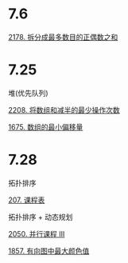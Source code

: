 7.6
======
[2178. 拆分成最多数目的正偶数之和](https://leetcode.cn/problems/maximum-split-of-positive-even-integers/ "悬停显示")

7.25
======
堆(优先队列)

[2208. 将数组和减半的最少操作次数](https://leetcode.cn/problems/minimum-operations-to-halve-array-sum/ "悬停显示")

[1675. 数组的最小偏移量](https://leetcode.cn/problems/minimize-deviation-in-array/description/ "悬停显示")

7.28
======
拓扑排序

[207. 课程表](https://leetcode.cn/problems/course-schedule/description/ "悬停显示")


拓扑排序 + 动态规划

[2050. 并行课程 III](https://leetcode.cn/problems/parallel-courses-iii/description/ "悬停显示")

[1857. 有向图中最大颜色值](https://leetcode.cn/problems/largest-color-value-in-a-directed-graph/description/ "悬停显示")
